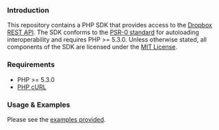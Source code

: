 ### Introduction

This repository contains a PHP SDK that provides access to the [Dropbox REST API][]. The SDK conforms to the [PSR-0 standard][] for autoloading interoperability and requires PHP >= 5.3.0. Unless otherwise stated, all components of the SDK are licensed under the [MIT License][].

### Requirements

* PHP >= 5.3.0
* [PHP cURL][]

### Usage & Examples

Please see the [examples provided][].

[Dropbox REST API]: https://www.dropbox.com/developers/reference/api
[PSR-0 standard]: https://github.com/php-fig/fig-standards/blob/master/accepted/PSR-0.md
[MIT License]: https://github.com/BenTheDesigner/Dropbox/blob/master/mit-license.md
[PHP cURL]: http://www.php.net/manual/en/book.curl.php
[examples provided]: https://github.com/BenTheDesigner/Dropbox/tree/master/examples